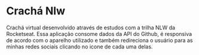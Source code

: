 # Crachá Nlw

Crachá virtual desenvolvido através de estudos com a trilha NLW da Rocketseat.
Essa aplicação consome dados da API do Github, é responsiva de acordo com o aparelho utilizado e também redireciona o usuário para as minhas redes sociais clicando no icone de cada uma delas. 
